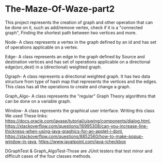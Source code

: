 # The-Maze-Of-Waze-part2

This project represents the creation of graph and other operation that can be done on it, such as add/remove vertex, check if it is a "connected graph", Finding the shortest path between two vertices and more.

Node- A class represents a vertex in the graph defined by an id and has set of operations applicable on a vertex.

Edge- A class represents an edge in the graph defined by Source and destination vertices and has set of operations applicable on a directional edge(src,dest) in a (directional) weighted graph.

Dgraph- A class represents a directional weighted graph. It has two data structure from type of hash map that represents the vertices and the edges. This class has all the operations to create and change a graph.

Graph_Algo- A class represents the "regular" Graph Theory algorithms that can be done on a variable graph.

Window- A class represents the graphical user interface. Writing this class We used These links: https://docs.oracle.com/javase/tutorial/uiswing/components/dialog.html, https://stackoverflow.com/questions/16995308/can-you-increase-line-thickness-when-using-java-graphics-for-an-applet-i-dont, https://stackoverflow.com/questions/8852560/how-to-make-popup-window-in-java, https://www.javatpoint.com/java-jcheckbox

DGraphTest & Graph_AlgoTest-Those are JUnit testers that test minor and difficult cases of the four classes methods.
